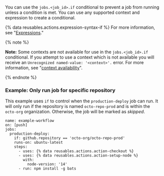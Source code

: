 You can use the `jobs.<job_id>.if` conditional to prevent a job from running unless a condition is met. You can use any supported context and expression to create a conditional.

{% data reusables.actions.expression-syntax-if %} For more information, see "[Expressions](/actions/learn-github-actions/expressions)."

{% note %}

**Note:** Some contexts are not available for use in the `jobs.<job_id>.if` conditional.  If you attempt to use a context which is not available you will receive an `Unrecognized named-value: '<context>'.` error.  For more information, see "[context availability](/actions/learn-github-actions/contexts#context-availability)".

{% endnote %}

### Example: Only run job for specific repository

This example uses `if` to control when the `production-deploy` job can run. It will only run if the repository is named `octo-repo-prod` and is within the `octo-org` organization. Otherwise, the job will be marked as _skipped_.

```yaml{:copy}
name: example-workflow
on: [push]
jobs:
  production-deploy:
    if: github.repository == 'octo-org/octo-repo-prod'
    runs-on: ubuntu-latest
    steps:
      - uses: {% data reusables.actions.action-checkout %}
      - uses: {% data reusables.actions.action-setup-node %}
        with:
          node-version: '14'
      - run: npm install -g bats
```
